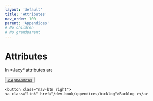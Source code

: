 ```yaml
---
layout: 'default'
title: 'Attributes'
nav_order: 100
parent: 'Appendices'
# No children
# No grandparent
---
```


# Attributes

In \*Jacy\* attributes are
<div class="nav-btn-block">
    <button class="nav-btn left">
    <a class="link" href="/dev-book/appendices/index">< Appendices</a>
</button>

    <button class="nav-btn right">
    <a class="link" href="/dev-book/appendices/backlog">Backlog ></a>
</button>

</div>
